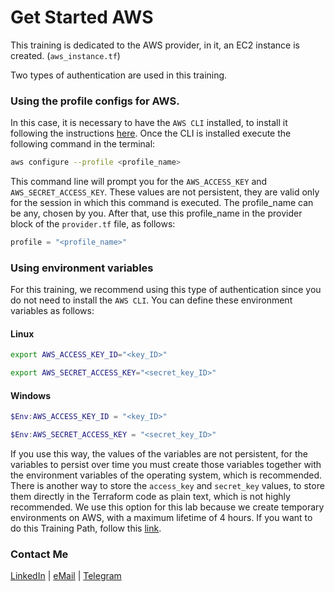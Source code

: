 # Get Started AWS

This training is dedicated to the AWS provider, in it, an EC2 instance is created. (`aws_instance.tf`)

Two types of authentication are used in this training.

### Using the profile configs for AWS.

In this case, it is necessary to have the `AWS CLI` installed, to install it following the instructions [here](https://docs.aws.amazon.com/cli/latest/userguide/getting-started-install.html). Once the CLI is installed execute the following command in the terminal:

```sh
aws configure --profile <profile_name>
```

This command line will prompt you for the `AWS_ACCESS_KEY` and `AWS_SECRET_ACCESS_KEY`. These values are not persistent, they are valid only for the session in which this command is executed. The profile_name can be any, chosen by you. After that, use this profile_name in the provider block of the `provider.tf` file, as follows:

```terraform
profile = "<profile_name>"
```

### Using environment variables

For this training, we recommend using this type of authentication since you do not need to install the `AWS CLI`. You can define these environment variables as follows:

#### Linux

```sh
export AWS_ACCESS_KEY_ID="<key_ID>"

export AWS_SECRET_ACCESS_KEY="<secret_key_ID>"
```

#### Windows

```Powershell
$Env:AWS_ACCESS_KEY_ID = "<key_ID>"

$Env:AWS_SECRET_ACCESS_KEY = "<secret_key_ID>"
```

If you use this way, the values of the variables are not persistent, for the variables to persist over time you must create those variables together with the environment variables of the operating system, which is recommended. There is another way to store the `access_key` and `secret_key` values, to store them directly in the Terraform code as plain text, which is not highly recommended. We use this option for this lab because we create temporary environments on AWS, with a maximum lifetime of 4 hours. If you want to do this Training Path, follow this [link](https://learn.hashicorp.com/collections/terraform/aws-get-started).

### Contact Me

[LinkedIn](https://www.linkedin.com/in/adejonghm/) | [eMail](mailto:dejongh.morell@gmail.com) | [Telegram](https://t.me/adejonghm)
